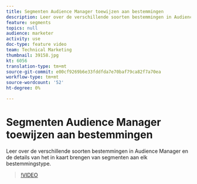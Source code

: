 ```yaml
---
title: Segmenten Audience Manager toewijzen aan bestemmingen
description: Leer over de verschillende soorten bestemmingen in Audience Manager en de details van het in kaart brengen van segmenten aan elk bestemmingstype.
feature: segments
topics: null
audience: marketer
activity: use
doc-type: feature video
team: Technical Marketing
thumbnail: 39158.jpg
kt: 6056
translation-type: tm+mt
source-git-commit: e00cf9269b6e33fddfda7e70baf79ca82f7a70ea
workflow-type: tm+mt
source-wordcount: '52'
ht-degree: 0%

---
```



# Segmenten Audience Manager toewijzen aan bestemmingen

Leer over de verschillende soorten bestemmingen in Audience Manager en de details van het in kaart brengen van segmenten aan elk bestemmingstype.

>[!VIDEO](https://video.tv.adobe.com/v/39158/?quality=12&learn=on)
